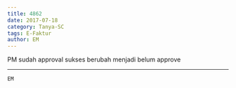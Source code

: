 ```yaml
---
title: 4862
date: 2017-07-18
category: Tanya-SC
tags: E-Faktur
author: EM
---
```


PM sudah approval sukses berubah menjadi belum approve

---



`EM`
